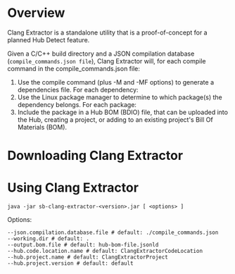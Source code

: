 # Overview

Clang Extractor is a standalone utility that is a proof-of-concept for a planned Hub Detect feature.

Given a C/C++ build directory and a JSON compilation database (``compile_commands.json file``), Clang Extractor will, for each compile command in the compile_commands.json file:
1. Use the compile command  (plus -M and -MF options) to generate a dependencies file. For each dependency:
2. Use the Linux package manager to determine to which package(s) the dependency belongs. For each package:
3. Include the package in a Hub BOM (BDIO) file, that can be uploaded into the Hub, creating a project, or adding to an existing project's Bill Of Materials (BOM).

# Downloading Clang Extractor

# Using Clang Extractor

```
java -jar sb-clang-extractor-<version>.jar [ <options> ]
```

Options:
```
--json.compilation.database.file # default: ./compile_commands.json
--working.dir # default: .
--output.bom.file # default: hub-bom-file.jsonld
--hub.code.location.name # default: ClangExtractorCodeLocation
--hub.project.name # default: ClangExtractorProject
--hub.project.version # default: default
```


